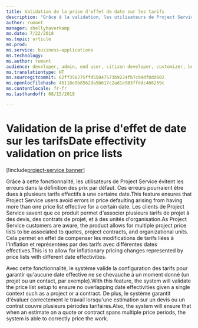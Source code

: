 ```yaml
---
title: Validation de la prise d'effet de date sur les tarifs
description: "Grâce à la validation, les utilisateurs de Project Service évitent les erreurs dans la définition des prix par défaut. Ces erreurs pourraient être dues à plusieurs tarifs effectifs à une certaine date."
author: rumant
manager: shellyhaverkamp
ms.date: 7/22/2018
ms.topic: article
ms.prod: 
ms.service: business-applications
ms.technology: 
ms.author: rumant
audience: developer, admin, end user, citizen developer, customizer, business analyst, IT pro
ms.translationtype: HT
ms.sourcegitcommit: 62ff356275ffd55047573b9224fb7c94df8dd602
ms.openlocfilehash: 45118e9b8562da5b617c2ad1e983ffddc466259c
ms.contentlocale: fr-fr
ms.lasthandoff: 08/15/2018

---
```

#   <a name="date-effectivity-validation-on-price-lists"></a><span data-ttu-id="e0fd2-103">Validation de la prise d'effet de date sur les tarifs</span><span class="sxs-lookup"><span data-stu-id="e0fd2-103">Date effectivity validation on price lists</span></span>

[!include[project-service banner](../../../includes/project-service.md)]





<span data-ttu-id="e0fd2-104">Grâce à cette fonctionnalité, les utilisateurs de Project Service évitent les erreurs dans la définition des prix par défaut. Ces erreurs pourraient être dues à plusieurs tarifs effectifs à une certaine date.</span><span class="sxs-lookup"><span data-stu-id="e0fd2-104">This feature ensures that Project Service users avoid errors in price defaulting arising from having more than one price list effective for a certain date.</span></span> <span data-ttu-id="e0fd2-105">Les clients de Project Service savent que ce produit permet d'associer plusieurs tarifs de projet à des devis, des contrats de projet, et à des unités d'organisation.</span><span class="sxs-lookup"><span data-stu-id="e0fd2-105">As Project Service customers are aware, the product allows for multiple project price lists to be associated to quotes, project contracts, and organizational units.</span></span> <span data-ttu-id="e0fd2-106">Cela permet en effet de compenser les modifications de tarifs liées à l'inflation et représentées par des tarifs avec différentes dates effectives.</span><span class="sxs-lookup"><span data-stu-id="e0fd2-106">This is to allow for inflationary pricing changes represented by price lists with different date effectivities.</span></span> 

<span data-ttu-id="e0fd2-107">Avec cette fonctionnalité, le système valide la configuration des tarifs pour garantir qu'aucune date effective ne se chevauche à un moment donné (un projet ou un contact, par exemple).</span><span class="sxs-lookup"><span data-stu-id="e0fd2-107">With this feature, the system will validate the price list setup to ensure no overlapping date effectivities given a single context such as a project or a contract.</span></span> <span data-ttu-id="e0fd2-108">De plus, le système garantit d'évaluer correctement le travail lorsqu'une estimation sur un devis ou un contrat couvre plusieurs périodes tarifaires.</span><span class="sxs-lookup"><span data-stu-id="e0fd2-108">Also, the system will ensure that when an estimate on a quote or contract spans multiple price periods, the system is able to correctly price the work.</span></span> 


